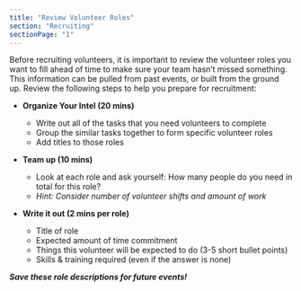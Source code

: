 ```yaml
---
title: "Review Volunteer Roles"
section: "Recruiting"
sectionPage: "1"
---
```


Before recruiting volunteers, it is important to review the volunteer roles you want to fill ahead of time to make sure your team hasn’t missed something. This information can be pulled from past events, or built from the ground up. Review the following steps to help you prepare for recruitment:

- **Organize Your Intel (20 mins)**

  - Write out all of the tasks that you need volunteers to complete
  - Group the similar tasks together to form specific volunteer roles
  - Add titles to those roles

- **Team up (10 mins)**

  - Look at each role and ask yourself: How many people do you need in total for this role?
  - _Hint: Consider number of volunteer shifts and amount of work_

- **Write it out (2 mins per role)**

  - Title of role
  - Expected amount of time commitment
  - Things this volunteer will be expected to do (3-5 short bullet points)
  - Skills & training required (even if the answer is none)

**_Save these role descriptions for future events!_**
